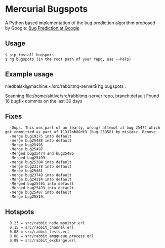 # Mercurial Bugspots

A Python based implementation of the bug prediction algorithm proposed by Google: 
[Bug Prediction at Google](http://google-engtools.blogspot.com/2011/12/bug-prediction-at-google.html)

## Usage
```
$ pip install bugspots
$ hg bugspots (In the root path of your repo, use --help)
```

## Example usage

niedbalski@machine:~/src/rabbitmq-server$ hg bugspots .


Scanning file:/home/aktive/src/rabbitmq-server repo, branch:default
Found 16 bugfix commits on the last 30 days

Fixes
--------------------------------------------------------------------------------
      -Oops. This was part of an (early, wrong) attempt at bug 25474 which got committed as part of f1317bb80df9 (bug 25358) by mistake. Remove.
      -merge bug19375 into default
      -merge bug25488 into default
      -Merge bug25495
      -Merge bug25497
      -Merged bug25474 and bug25486
      -Merged bug25499
      -merge bug25384 into default
      -merge bug23378 into default
      -Merge bug25461
      -merge bug23749 into default
      -Merge bug24114 into default
      -Merged bug25491 into default
      -Merged bug25499 into default
      -merge bug25487 into default
      -Merge bug25519.

Hotspots
--------------------------------------------------------------------------------
      0.23 = src/rabbit_node_monitor.erl
      0.15 = src/rabbit_channel.erl
      0.08 = src/rabbit_tests.erl
      0.08 = src/rabbit_amqqueue_process.erl
      0.08 = src/rabbit_exchange.erl
